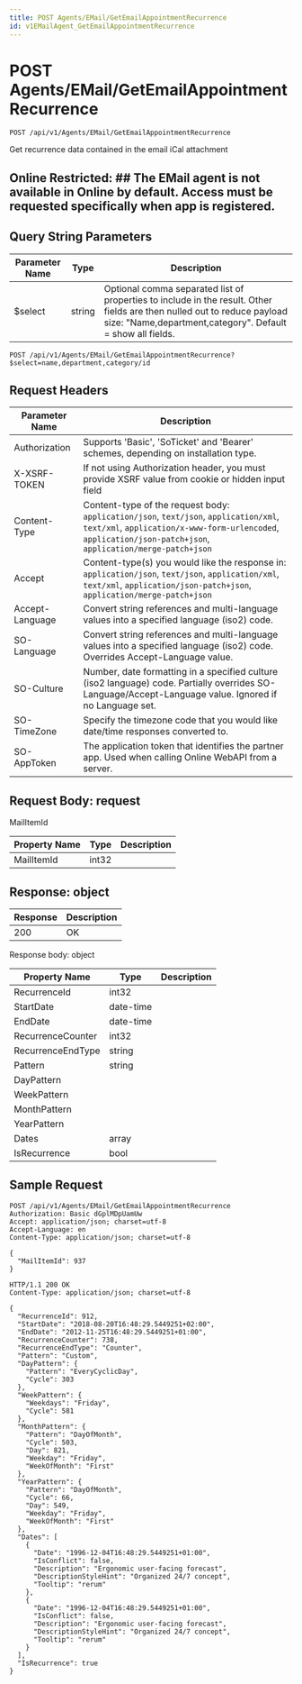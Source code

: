 ```yaml
---
title: POST Agents/EMail/GetEmailAppointmentRecurrence
id: v1EMailAgent_GetEmailAppointmentRecurrence
---
```


# POST Agents/EMail/GetEmailAppointmentRecurrence

```http
POST /api/v1/Agents/EMail/GetEmailAppointmentRecurrence
```

Get recurrence data contained in the email iCal attachment



## Online Restricted: ## The EMail agent is not available in Online by default. Access must be requested specifically when app is registered.





## Query String Parameters

| Parameter Name | Type |  Description |
|----------------|------|--------------|
| $select | string |  Optional comma separated list of properties to include in the result. Other fields are then nulled out to reduce payload size: "Name,department,category". Default = show all fields. |

```http
POST /api/v1/Agents/EMail/GetEmailAppointmentRecurrence?$select=name,department,category/id
```


## Request Headers

| Parameter Name | Description |
|----------------|-------------|
| Authorization  | Supports 'Basic', 'SoTicket' and 'Bearer' schemes, depending on installation type. |
| X-XSRF-TOKEN   | If not using Authorization header, you must provide XSRF value from cookie or hidden input field |
| Content-Type | Content-type of the request body: `application/json`, `text/json`, `application/xml`, `text/xml`, `application/x-www-form-urlencoded`, `application/json-patch+json`, `application/merge-patch+json` |
| Accept         | Content-type(s) you would like the response in: `application/json`, `text/json`, `application/xml`, `text/xml`, `application/json-patch+json`, `application/merge-patch+json` |
| Accept-Language | Convert string references and multi-language values into a specified language (iso2) code. |
| SO-Language | Convert string references and multi-language values into a specified language (iso2) code. Overrides Accept-Language value. |
| SO-Culture | Number, date formatting in a specified culture (iso2 language) code. Partially overrides SO-Language/Accept-Language value. Ignored if no Language set. |
| SO-TimeZone | Specify the timezone code that you would like date/time responses converted to. |
| SO-AppToken | The application token that identifies the partner app. Used when calling Online WebAPI from a server. |

## Request Body: request  

MailItemId 

| Property Name | Type |  Description |
|----------------|------|--------------|
| MailItemId | int32 |  |


## Response: object



| Response | Description |
|----------------|-------------|
| 200 | OK |

Response body: object

| Property Name | Type |  Description |
|----------------|------|--------------|
| RecurrenceId | int32 |  |
| StartDate | date-time |  |
| EndDate | date-time |  |
| RecurrenceCounter | int32 |  |
| RecurrenceEndType | string |  |
| Pattern | string |  |
| DayPattern |  |  |
| WeekPattern |  |  |
| MonthPattern |  |  |
| YearPattern |  |  |
| Dates | array |  |
| IsRecurrence | bool |  |

## Sample Request

```http!
POST /api/v1/Agents/EMail/GetEmailAppointmentRecurrence
Authorization: Basic dGplMDpUamUw
Accept: application/json; charset=utf-8
Accept-Language: en
Content-Type: application/json; charset=utf-8

{
  "MailItemId": 937
}
```

```http_
HTTP/1.1 200 OK
Content-Type: application/json; charset=utf-8

{
  "RecurrenceId": 912,
  "StartDate": "2018-08-20T16:48:29.5449251+02:00",
  "EndDate": "2012-11-25T16:48:29.5449251+01:00",
  "RecurrenceCounter": 738,
  "RecurrenceEndType": "Counter",
  "Pattern": "Custom",
  "DayPattern": {
    "Pattern": "EveryCyclicDay",
    "Cycle": 303
  },
  "WeekPattern": {
    "Weekdays": "Friday",
    "Cycle": 581
  },
  "MonthPattern": {
    "Pattern": "DayOfMonth",
    "Cycle": 503,
    "Day": 821,
    "Weekday": "Friday",
    "WeekOfMonth": "First"
  },
  "YearPattern": {
    "Pattern": "DayOfMonth",
    "Cycle": 66,
    "Day": 549,
    "Weekday": "Friday",
    "WeekOfMonth": "First"
  },
  "Dates": [
    {
      "Date": "1996-12-04T16:48:29.5449251+01:00",
      "IsConflict": false,
      "Description": "Ergonomic user-facing forecast",
      "DescriptionStyleHint": "Organized 24/7 concept",
      "Tooltip": "rerum"
    },
    {
      "Date": "1996-12-04T16:48:29.5449251+01:00",
      "IsConflict": false,
      "Description": "Ergonomic user-facing forecast",
      "DescriptionStyleHint": "Organized 24/7 concept",
      "Tooltip": "rerum"
    }
  ],
  "IsRecurrence": true
}
```